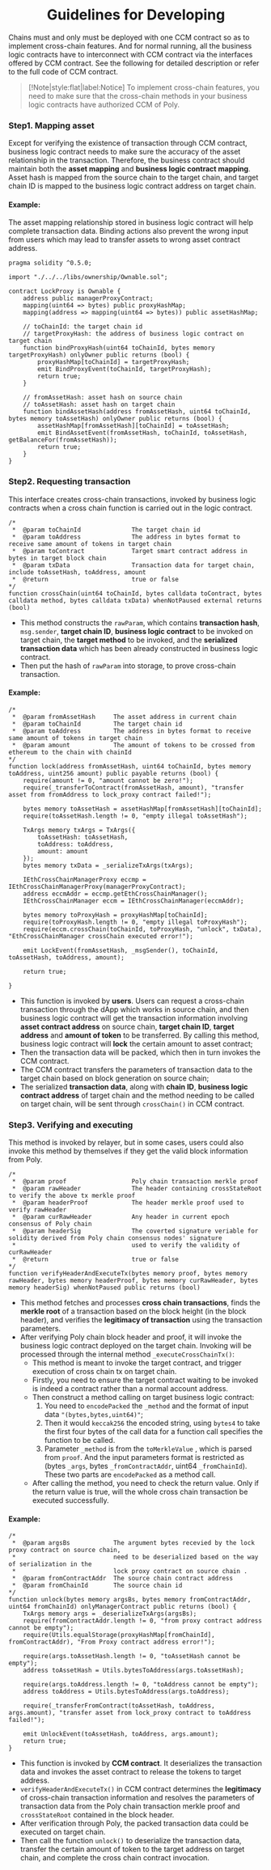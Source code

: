 <h1 align="center">Guidelines for Developing</h1>

Chains must and only must be deployed with one CCM contract so as to implement cross-chain features. And for normal running, all the business logic contracts have to interconnect with CCM contract via the interfaces offered by CCM contract. See the following for detailed description or refer to the full code of CCM contract.
> [!Note|style:flat|label:Notice]
> To implement cross-chain features, you need to make sure that the cross-chain methods in your business logic contracts have authorized CCM of Poly.

### Step1. Mapping asset

Except for verifying the existence of transaction through CCM contract, business logic contract needs to make sure the accuracy of the asset relationship in the transaction. 
Therefore, the business contract should maintain both the **asset mapping** and **business logic contract mapping**. 
Asset hash is mapped from the source chain to the target chain, and target chain ID is mapped to the business logic contract address on target chain.

#### Example:

The asset mapping relationship stored in business logic contract will help complete transaction data. Binding actions also prevent the wrong input from users which may lead to transfer assets to wrong asset contract address.

```solidity
pragma solidity ^0.5.0;

import "./../../libs/ownership/Ownable.sol";

contract LockProxy is Ownable {
    address public managerProxyContract;
    mapping(uint64 => bytes) public proxyHashMap;
    mapping(address => mapping(uint64 => bytes)) public assetHashMap;
    
    // toChainId: the target chain id
    // targetProxyHash: the address of business logic contract on target chain
    function bindProxyHash(uint64 toChainId, bytes memory targetProxyHash) onlyOwner public returns (bool) {
        proxyHashMap[toChainId] = targetProxyHash;
        emit BindProxyEvent(toChainId, targetProxyHash);
        return true;
    }
    
    // fromAssetHash: asset hash on source chain 
    // toAssetHash: asset hash on target chain
    function bindAssetHash(address fromAssetHash, uint64 toChainId, bytes memory toAssetHash) onlyOwner public returns (bool) {
        assetHashMap[fromAssetHash][toChainId] = toAssetHash;
        emit BindAssetEvent(fromAssetHash, toChainId, toAssetHash, getBalanceFor(fromAssetHash));
        return true;
    }
}
```

### Step2. Requesting transaction



This interface creates cross-chain transactions, invoked by business logic contracts when a cross chain function is carried out in the logic contract.

````solidity
/*  
 *  @param toChainId              The target chain id
 *  @param toAddress              The address in bytes format to receive same amount of tokens in target chain
 *  @param toContract             Target smart contract address in bytes in target block chain
 *  @param txData                 Transaction data for target chain, include toAssetHash, toAddress, amount
 *  @return                       true or false 
*/
function crossChain(uint64 toChainId, bytes calldata toContract, bytes calldata method, bytes calldata txData) whenNotPaused external returns (bool)
````

- This method constructs the `rawParam`, which contains **transaction hash**, `msg.sender`, **target chain ID**, **business logic contract** to be invoked on target chain, the **target method** to be invoked, and the **serialized transaction data** which has been already constructed in business logic contract. 
- Then put the hash of `rawParam` into storage, to prove cross-chain transaction.

#### Example:

```solidity
/*  
 *  @param fromAssetHash     The asset address in current chain
 *  @param toChainId         The target chain id
 *  @param toAddress         The address in bytes format to receive same amount of tokens in target chain 
 *  @param amount            The amount of tokens to be crossed from ethereum to the chain with chainId
*/
function lock(address fromAssetHash, uint64 toChainId, bytes memory toAddress, uint256 amount) public payable returns (bool) {
    require(amount != 0, "amount cannot be zero!");
    require(_transferToContract(fromAssetHash, amount), "transfer asset from fromAddress to lock_proxy contract failed!");
        
    bytes memory toAssetHash = assetHashMap[fromAssetHash][toChainId];
    require(toAssetHash.length != 0, "empty illegal toAssetHash");

    TxArgs memory txArgs = TxArgs({
        toAssetHash: toAssetHash,
        toAddress: toAddress,
        amount: amount
    });
    bytes memory txData = _serializeTxArgs(txArgs);
        
    IEthCrossChainManagerProxy eccmp = IEthCrossChainManagerProxy(managerProxyContract);
    address eccmAddr = eccmp.getEthCrossChainManager();
    IEthCrossChainManager eccm = IEthCrossChainManager(eccmAddr);
        
    bytes memory toProxyHash = proxyHashMap[toChainId];
    require(toProxyHash.length != 0, "empty illegal toProxyHash");
    require(eccm.crossChain(toChainId, toProxyHash, "unlock", txData), "EthCrossChainManager crossChain executed error!");

    emit LockEvent(fromAssetHash, _msgSender(), toChainId, toAssetHash, toAddress, amount);
        
    return true;
    
}
```

- This function is invoked by **users**. Users can request a cross-chain transaction through the dApp which works in source chain, and then business logic contract will get the transaction information involving **asset contract address** on source chain, **target chain ID**, **target address** and **amount of token** to be transferred. By calling this method, business logic contract will **lock** the certain amount to asset contract;
- Then the transaction data will be packed, which then in turn invokes the CCM contract. 
- The CCM contract transfers the parameters of transaction data to the target chain based on block generation on source chain;
- The serialized **transaction data**, along with **chain ID**, **business logic contract address** of target chain and the method needing to be called on target chain, will be sent through `crossChain()` in CCM contract.

### Step3. Verifying and executing

This method is invoked by relayer, but in some cases, users could also invoke this method by themselves if they get the valid block information from Poly.

````solidity
/*  
 *  @param proof                  Poly chain transaction merkle proof
 *  @param rawHeader              The header containing crossStateRoot to verify the above tx merkle proof
 *  @param headerProof            The header merkle proof used to verify rawHeader
 *  @param curRawHeader           Any header in current epoch consensus of Poly chain
 *  @param headerSig              The coverted signature veriable for solidity derived from Poly chain consensus nodes' signature 
 *                                used to verify the validity of curRawHeader
 *  @return                       true or false
*/
function verifyHeaderAndExecuteTx(bytes memory proof, bytes memory rawHeader, bytes memory headerProof, bytes memory curRawHeader, bytes memory headerSig) whenNotPaused public returns (bool)
````
 
- This method fetches and processes **cross chain transactions**, finds the **merkle root** of a transaction based on the block height (in the block header), and verifies the **legitimacy of transaction** using the transaction parameters.
- After verifying Poly chain block header and proof, it will invoke the business logic contract deployed on the target chain. Invoking will be processed through the internal method `_executeCrossChainTx()`: 
  - This method is meant to invoke the target contract, and trigger execution of cross chain tx on target chain. 
  - Firstly, you need to ensure the target contract waiting to be invoked is indeed a contract rather than a normal account address. 
  - Then construct a method calling on target business logic contract: 
      1. You need to `encodePacked` the `_method` and the format of input data `"(bytes,bytes,uint64)"`;
      2. Then it would `keccak256` the encoded string, using `bytes4` to take the first four bytes of the call data for a function call specifies the function to be called. 
      3. Parameter `_method`  is from the `toMerkleValue` , which is parsed from `proof`. And the input parameters format is restricted as (bytes `_args`, bytes `_fromContractAddr`, uint64 `_fromChainId`). These two parts are `encodePacked` as a method call.  
  - After calling the method, you need to check the return value. Only if the return value is true, will the whole cross chain transaction be executed successfully. 

#### Example:

```solidity
/*  
 *  @param argsBs            The argument bytes recevied by the lock proxy contract on source chain, 
 *                           need to be deserialized based on the way of serialization in the 
 *                           lock proxy contract on source chain .
 *  @param fromContractAddr  The source chain contract address
 *  @param fromChainId       The source chain id
*/
function unlock(bytes memory argsBs, bytes memory fromContractAddr, uint64 fromChainId) onlyManagerContract public returns (bool) {
    TxArgs memory args = _deserializeTxArgs(argsBs);
    require(fromContractAddr.length != 0, "from proxy contract address cannot be empty");
    require(Utils.equalStorage(proxyHashMap[fromChainId], fromContractAddr), "From Proxy contract address error!");
        
    require(args.toAssetHash.length != 0, "toAssetHash cannot be empty");
    address toAssetHash = Utils.bytesToAddress(args.toAssetHash);

    require(args.toAddress.length != 0, "toAddress cannot be empty");
    address toAddress = Utils.bytesToAddress(args.toAddress);

    require(_transferFromContract(toAssetHash, toAddress, args.amount), "transfer asset from lock_proxy contract to toAddress failed!");
        
    emit UnlockEvent(toAssetHash, toAddress, args.amount);
    return true;
}
```

- This function is invoked by **CCM contract**. It deserializes the transaction data and invokes the asset contract to release the tokens to target address.
- `verifyHeaderAndExecuteTx()` in CCM contract determines the **legitimacy** of cross-chain transaction information and resolves the parameters of transaction data from the Poly chain transaction merkle proof and `crossStateRoot` contained in the block header. 
- After verification through Poly, the packed transaction data could be executed on target chain.
- Then call the function `unlock()` to deserialize the transaction data, transfer the certain amount of token to the target address on target chain, and complete the cross chain contract invocation.


